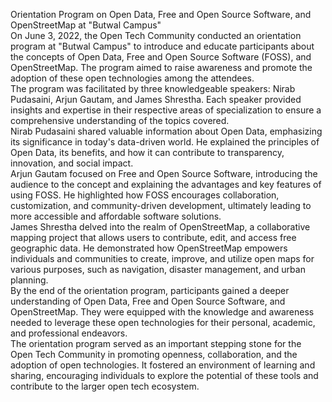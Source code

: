 Orientation Program on Open Data, Free and Open Source Software, and
OpenStreetMap at "Butwal Campus"  
On June 3, 2022, the Open Tech Community conducted an orientation program at
"Butwal Campus" to introduce and educate participants about the concepts of
Open Data, Free and Open Source Software (FOSS), and OpenStreetMap. The
program aimed to raise awareness and promote the adoption of these open
technologies among the attendees.  
The program was facilitated by three knowledgeable speakers: Nirab Pudasaini,
Arjun Gautam, and James Shrestha. Each speaker provided insights and expertise
in their respective areas of specialization to ensure a comprehensive
understanding of the topics covered.  
Nirab Pudasaini shared valuable information about Open Data, emphasizing its
significance in today's data-driven world. He explained the principles of Open
Data, its benefits, and how it can contribute to transparency, innovation, and
social impact.  
Arjun Gautam focused on Free and Open Source Software, introducing the
audience to the concept and explaining the advantages and key features of
using FOSS. He highlighted how FOSS encourages collaboration, customization,
and community-driven development, ultimately leading to more accessible and
affordable software solutions.  
James Shrestha delved into the realm of OpenStreetMap, a collaborative mapping
project that allows users to contribute, edit, and access free geographic
data. He demonstrated how OpenStreetMap empowers individuals and communities
to create, improve, and utilize open maps for various purposes, such as
navigation, disaster management, and urban planning.  
By the end of the orientation program, participants gained a deeper
understanding of Open Data, Free and Open Source Software, and OpenStreetMap.
They were equipped with the knowledge and awareness needed to leverage these
open technologies for their personal, academic, and professional endeavors.  
The orientation program served as an important stepping stone for the Open
Tech Community in promoting openness, collaboration, and the adoption of open
technologies. It fostered an environment of learning and sharing, encouraging
individuals to explore the potential of these tools and contribute to the
larger open tech ecosystem.

